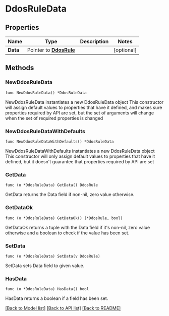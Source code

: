 # DdosRuleData

## Properties

Name | Type | Description | Notes
------------ | ------------- | ------------- | -------------
**Data** | Pointer to [**DdosRule**](DdosRule.md) |  | [optional] 

## Methods

### NewDdosRuleData

`func NewDdosRuleData() *DdosRuleData`

NewDdosRuleData instantiates a new DdosRuleData object
This constructor will assign default values to properties that have it defined,
and makes sure properties required by API are set, but the set of arguments
will change when the set of required properties is changed

### NewDdosRuleDataWithDefaults

`func NewDdosRuleDataWithDefaults() *DdosRuleData`

NewDdosRuleDataWithDefaults instantiates a new DdosRuleData object
This constructor will only assign default values to properties that have it defined,
but it doesn't guarantee that properties required by API are set

### GetData

`func (o *DdosRuleData) GetData() DdosRule`

GetData returns the Data field if non-nil, zero value otherwise.

### GetDataOk

`func (o *DdosRuleData) GetDataOk() (*DdosRule, bool)`

GetDataOk returns a tuple with the Data field if it's non-nil, zero value otherwise
and a boolean to check if the value has been set.

### SetData

`func (o *DdosRuleData) SetData(v DdosRule)`

SetData sets Data field to given value.

### HasData

`func (o *DdosRuleData) HasData() bool`

HasData returns a boolean if a field has been set.


[[Back to Model list]](HOW-TO.md#documentation-for-models) [[Back to API list]](HOW-TO.md#documentation-for-api-endpoints) [[Back to README]](HOW-TO.md)


